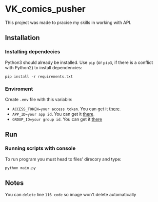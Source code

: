 # VK_comics_pusher
 
This project was made to pracise my skills in working with API.

## Installation

### Installing dependecies

Python3 should already be installed.
Use `pip` (or `pip3`, if there is a conflict with Python2) to install dependencies:

```
pip install -r requirements.txt
```

### Enviroment

Create `.env` file with this variable:

- `ACCESS_TOKEN=your access token`. You can get it [there](https://dev.vk.com/ru/api/access-token/implicit-flow-user).
- `APP_ID=your app id`. You can get it [there](https://dev.vk.com/ru/?ref=old_portal).
- `GROUP_ID=your group id`. You can get it [there](https://regvk.com/id/)

## Run

### Running scripts with console

To run program you must head to files' direcory and type:

```
python main.py
```

## Notes

You can `delete` line `116 code` so image won't delete automatically
